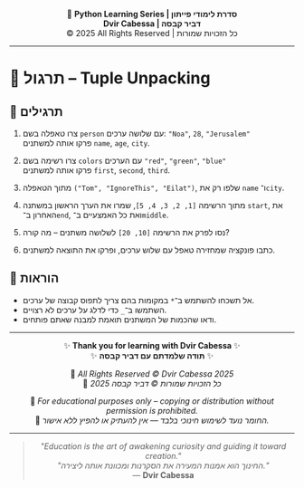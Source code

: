 <!-- DC_HEADER_START -->
<div align="center">

🐍 **Python Learning Series | סדרת לימודי פייתון**  
**Dvir Cabessa | דביר קבסה**  
© 2025 All Rights Reserved | כל הזכויות שמורות

</div>

---
<!-- DC_HEADER_END -->

# 📘 תרגול – Tuple Unpacking

## 🧪 תרגילים

1. צרו טאפלה בשם `person` עם שלושה ערכים: `"Noa"`, `28`, `"Jerusalem"`  
   פרקו אותה למשתנים `name`, `age`, `city`.

2. צרו רשימה בשם `colors` עם הערכים `"red"`, `"green"`, `"blue"`  
   פרקו אותה למשתנים `first`, `second`, `third`.

3. מתוך הטאפלה `("Tom", "IgnoreThis", "Eilat")`, שלפו רק את `name` ו־`city`.

4. מתוך הרשימה `[1, 2, 3, 4, 5]`, שמרו את הערך הראשון במשתנה `start`, את האחרון ב־`end`, ואת כל האמצעיים ב־`middle`.

5. נסו לפרק את הרשימה `[10, 20]` לשלושה משתנים – מה קורה?

6. כתבו פונקציה שמחזירה טאפל עם שלוש ערכים, ופרקו את התוצאה למשתנים.

## 📌 הוראות

- אל תשכחו להשתמש ב־`*` במקומות בהם צריך לתפוס קבוצה של ערכים.
- השתמשו ב־`_` כדי לדלג על ערכים לא רצויים.
- ודאו שהכמות של המשתנים תואמת למבנה שאתם פותחים.

<!-- DC_FOOTER_START -->
---

<div align="center">

✨ **Thank you for learning with Dvir Cabessa** ✨  
✨ **תודה שלמדתם עם דביר קבסה** ✨  

📘 *All Rights Reserved © Dvir Cabessa 2025*  
📘 *כל הזכויות שמורות © דביר קבסה 2025*  

🔗 *For educational purposes only – copying or distribution without permission is prohibited.*  
🔗 *החומר נועד לשימוש חינוכי בלבד — אין להעתיק או להפיץ ללא אישור.*

---

> _"Education is the art of awakening curiosity and guiding it toward creation."_  
> _"החינוך הוא אמנות המעירה את הסקרנות ומכוונת אותה ליצירה."_  
> — **Dvir Cabessa**

</div>
<!-- DC_FOOTER_END -->

